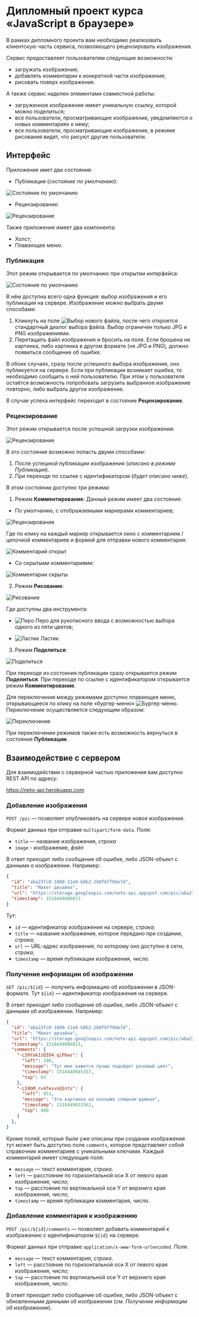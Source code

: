 Дипломный проект курса «JavaScript в браузере»
===

В рамках дипломного проекта вам необходимо реализовать клиентскую часть сервиса, позволяющего рецензировать изображения.

Сервис предоставляет пользователям следующие возможности:
- загружать изображения;
- добавлять комментарии к конкретной части изображения;
- рисовать поверх изображения.

А также сервис наделен элементами совместной работы:
- загруженное изображение имеет уникальную ссылку, которой можно поделиться;
- все пользователи, просматривающие изображение, уведомляются о новых комментариях к нему;
- все пользователи, просматривающие изображение, в режиме рисования видят, что рисуют другие пользователи.

## Интерфейс

Приложение имет два состояния:
- Публикация (_состояние по умолчанию_):

![Состояние по умолчанию](res/default.jpg)

- Рецензирование:

![Рецензирование](res/review-comments.jpg)

Также приложение имеет два компонента:
- Холст;
- Плавающее меню.

### Публикация

Этот режим открывается по умолчанию при открытии интерфейса: 

![Состояние по умолчанию](res/default.jpg)

В нём доступна всего одна функция: выбор изображения и его публикация на сервере. Изображение можно выбрать двумя способами:
1. Кликнуть на поле ![Выбор нового файла](res/new.jpg), после чего откроется стандартный диалог выбора файла. Выбор ограничен только JPG и PNG изображениями.
2. Перетащить файл изображения и бросить на поле. Если брошена не картинка, либо картинка в другом формате (не JPG и PNG), должно появиться сообщение об ошибке.

В обоих случаях, сразу после успешного выбора изображения, оно публикуется на сервере. Если при публикации возникает ошибка, то необходимо сообщить о ней пользователю. При этом у пользователя остаётся возможность попробовать загрузить выбранное изображение повторно, либо выбрать другое изображение.

В случае успеха интерфейс переходит в состояние **Рецензирование**.

### Рецензирование

Этот режим открывается после успешной загрузки изображения:

![Рецензирование](res/review-comments.jpg)

В это состояние возможно попасть двумя способами:
1. После успешной публикации изображения (_описано в режиме Публикация_).
2. При переходе по ссылке с идентификатором (_будет описано ниже_).

В этом состоянии доступно три режима:
1. Режим **Комментирование**:
Данный режим имеет два состояния:

- По умолчанию, с отображаемыми маркерами комментариев;

![Рецензирование](res/review-comments.jpg)

Где по клику на каждый маркер открывается окно с комментарием / цепочкой комментариев и формой для отправки нового комментария:

![Комментарий открыт](res/review-open-comment.jpg)

- Со скрытыми комментариями:

![Комментарии скрыты](res/review-closed.jpg)

2. Режим **Рисование**:

![Рисование](res/draw.jpg)

Где доступны два инструмента:

- ![Перо](res/pen.jpg) Перо для рукописного ввода с возможностью выбора одного из пяти цветов;

- ![Ластик](res/eraser.jpg) Ластик.

3. Режим **Поделиться**:

![Поделиться](res/share.jpg)

При переходе из состояния публикации сразу открывается режим **Поделиться**. При переходе по ссылке с идентификатором открывается режим **Комментирование**. 

Для переключения между режимами доступно плавающее меню, открывающееся по клику на поле «бургер-меню» ![Бургер-меню](res/burger.jpg). Переключение осуществляется следующим образом:

![Переключение](res/switch-demo.gif)

При переключении режимов также есть возможность вернуться в состояние **Публикации**.

## Взаимодействие с сервером

Для взаимодействии с серверной частью приложения вам доступно REST API по адресу:

https://neto-api.herokuapp.com

### Добавление изображения

`POST /pic` — позволяет опубликовать на сервере новое изображение.

Формат данных при отправке `multipart/form-data`. Поля:

- `title` — название изображения, _строка_
- `image` - изображение, _файл_

В ответ приходит либо сообщение об ошибке, либо JSON-объект с данными о изображении. Например:
```json
{
  "id": "aba23fc0-1008-11e8-b8b2-2b0fbff0de7d",
  "title": "Макет дизайна",
  "url": "https://storage.googleapis.com/neto-api.appspot.com/pic/aba23fc0-1008-11e8-b8b2-2b0fbff0de7d/bMFAlDwf9AI.jpg",
  "timestamp": 1518449006013
}
```

Тут:
- `id` — идентификатор изображения на сервере, _строка_;
- `title` — название изображения, которое передано при создании, _строка_;
- `url` — URL-адрес изображения, по которому оно доступно в сети, _строка_;
- `timestamp` — время публикации изображения, _число_.

### Получение информации об изображении

`GET /pic/${id}` — получить информацию об изображении в JSON-формате. Тут `${id}` — идентификатор изображения на сервере.

В ответ приходит либо сообщение об ошибке, либо JSON-объект с данными об изображении. Например:
```json
{
  "id": "aba23fc0-1008-11e8-b8b2-2b0fbff0de7d",
  "title": "Макет дизайна",
  "url": "https://storage.googleapis.com/neto-api.appspot.com/pic/aba23fc0-1008-11e8-b8b2-2b0fbff0de7d/bMFAlDwf9AI.jpg",
  "timestamp": 1518449006013,
  "comments": {
    "-L59YakIzQIO4_qiP6ws": {
      "left": 100,
      "message": "Тут мне кажется лучше подойдет розовый цвет",
      "timestamp": 1518448045157,
      "top": 65
    },
    "-L59bM_rv4fesvnQ1nts": {
      "left": 953,
      "message": "Эта картинка на коллаже слишком шумная",
      "timestamp": 1518449031562,
      "top": 480
    }
  },
}
```

Кроме полей, которые были уже описаны при создании изображения тут может быть доступно поле `comments`, которое представляет собой справочник комментариев с уникальными ключами. Каждый комментарий имеет следующие поля:
- `message` — текст комментария, _строка_.
- `left` — расстояние по горизонтальной оси X от левого края изображения, _число_;
- `top` — расстояние по вертикальной оси Y от верхнего края изображения, _число_;
- `timestamp` — время публикации комментария, _число_.

### Добавление комментария к изображению

`POST /pic/${id}/comments` — позволяет добавить комментарий к изображению с идентификатором `${id}` на сервере.

Формат данных при отправке `application/x-www-form-urlencoded`. Поля:
- `message` — текст комментария, _строка_.
- `left` — расстояние по горизонтальной оси X от левого края изображения, _число_;
- `top` — расстояние по вертикальной оси Y от верхнего края изображения, _число_.

В ответ приходит либо сообщение об ошибке, либо JSON-объект с обновленными данными об изображении (см. _Получение информации об изображении_).
